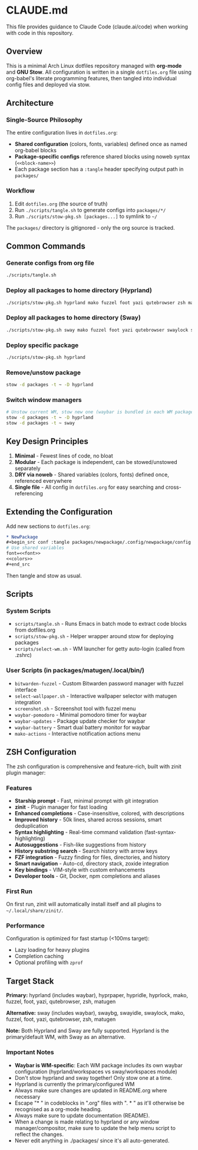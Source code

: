 # CLAUDE.md

This file provides guidance to Claude Code (claude.ai/code) when working with code in this repository.

## Overview

This is a minimal Arch Linux dotfiles repository managed with **org-mode** and **GNU Stow**. All configuration is written in a single `dotfiles.org` file using org-babel's literate programming features, then tangled into individual config files and deployed via stow.

## Architecture

### Single-Source Philosophy

The entire configuration lives in `dotfiles.org`:
- **Shared configuration** (colors, fonts, variables) defined once as named org-babel blocks
- **Package-specific configs** reference shared blocks using noweb syntax (`<<block-name>>`)
- Each package section has a `:tangle` header specifying output path in `packages/`

### Workflow

1. Edit `dotfiles.org` (the source of truth)
2. Run `./scripts/tangle.sh` to generate configs into `packages/*/`
3. Run `./scripts/stow-pkg.sh [packages...]` to symlink to `~/`

The `packages/` directory is gitignored - only the org source is tracked.

## Common Commands

### Generate configs from org file
```sh
./scripts/tangle.sh
```

### Deploy all packages to home directory (Hyprland)
```sh
./scripts/stow-pkg.sh hyprland mako fuzzel foot yazi qutebrowser zsh matugen
```

### Deploy all packages to home directory (Sway)
```sh
./scripts/stow-pkg.sh sway mako fuzzel foot yazi qutebrowser swaylock swayidle zsh matugen
```

### Deploy specific package
```sh
./scripts/stow-pkg.sh hyprland
```

### Remove/unstow package
```sh
stow -d packages -t ~ -D hyprland
```

### Switch window managers
```sh
# Unstow current WM, stow new one (waybar is bundled in each WM package)
stow -d packages -t ~ -D hyprland
stow -d packages -t ~ sway
```

## Key Design Principles

1. **Minimal** - Fewest lines of code, no bloat
2. **Modular** - Each package is independent, can be stowed/unstowed separately
3. **DRY via noweb** - Shared variables (colors, fonts) defined once, referenced everywhere
4. **Single file** - All config in `dotfiles.org` for easy searching and cross-referencing

## Extending the Configuration

Add new sections to `dotfiles.org`:

```org
* NewPackage
#+begin_src conf :tangle packages/newpackage/.config/newpackage/config
# Use shared variables
font=<<font>>
<<colors>>
#+end_src
```

Then tangle and stow as usual.

## Scripts

### System Scripts
- `scripts/tangle.sh` - Runs Emacs in batch mode to extract code blocks from dotfiles.org
- `scripts/stow-pkg.sh` - Helper wrapper around stow for deploying packages
- `scripts/select-wm.sh` - WM launcher for getty auto-login (called from .zshrc)

### User Scripts (in packages/matugen/.local/bin/)
- `bitwarden-fuzzel` - Custom Bitwarden password manager with fuzzel interface
- `select-wallpaper.sh` - Interactive wallpaper selector with matugen integration
- `screenshot.sh` - Screenshot tool with fuzzel menu
- `waybar-pomodoro` - Minimal pomodoro timer for waybar
- `waybar-updates` - Package update checker for waybar
- `waybar-battery` - Smart dual battery monitor for waybar
- `mako-actions` - Interactive notification actions menu

## ZSH Configuration

The zsh configuration is comprehensive and feature-rich, built with zinit plugin manager:

### Features
- **Starship prompt** - Fast, minimal prompt with git integration
- **zinit** - Plugin manager for fast loading
- **Enhanced completions** - Case-insensitive, colored, with descriptions
- **Improved history** - 50k lines, shared across sessions, smart deduplication
- **Syntax highlighting** - Real-time command validation (fast-syntax-highlighting)
- **Autosuggestions** - Fish-like suggestions from history
- **History substring search** - Search history with arrow keys
- **FZF integration** - Fuzzy finding for files, directories, and history
- **Smart navigation** - Auto-cd, directory stack, zoxide integration
- **Key bindings** - VIM-style with custom enhancements
- **Developer tools** - Git, Docker, npm completions and aliases

### First Run
On first run, zinit will automatically install itself and all plugins to `~/.local/share/zinit/`.

### Performance
Configuration is optimized for fast startup (<100ms target):
- Lazy loading for heavy plugins
- Completion caching
- Optional profiling with `zprof`

## Target Stack

**Primary:** hyprland (includes waybar), hyprpaper, hypridle, hyprlock, mako, fuzzel, foot, yazi, qutebrowser, zsh, matugen

**Alternative:** sway (includes waybar), swaybg, swayidle, swaylock, mako, fuzzel, foot, yazi, qutebrowser, zsh, matugen

**Note:** Both Hyprland and Sway are fully supported. Hyprland is the primary/default WM, with Sway as an alternative.

### Important Notes
- **Waybar is WM-specific**: Each WM package includes its own waybar configuration (hyprland/workspaces vs sway/workspaces module)
- Don't stow hyprland and sway together! Only stow one at a time.
- Hyprland is currently the primary/configured WM
- Always make sure changes are updated in README.org where necessary
- Escape "* " in codeblocks in ".org" files with ". * " as it'll otherwise be recognised as a org-mode heading.
- Always make sure to update documentation (README).
- When a change is made relating to hyprland or any window manager/compositor, make sure to update the help menu script to reflect the changes.
- Never edit anything in ./packages/ since it's all auto-generated.